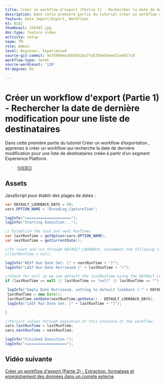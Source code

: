 ```yaml
---
title: Créer un workflow d'export (Partie 1) - Rechercher la date de dernière modification pour une liste de destinataires
description: Dans cette première partie du tutoriel Créer un workflow d’exportation , apprenez à créer un workflow qui recherche la date de dernière modification pour une liste de destinataires créée à partir d’un segment Experience Platform.
feature: Data Import/Export, Workflows
kt: 8162
thumbnail: 336387.jpg
doc-type: feature video
activity: setup
team: TM
role: Admin
level: Beginner, Experienced
source-git-commit: 9a75069ee3bb9352ba7fa5350eb54e421e9427c8
workflow-type: tm+mt
source-wordcount: '120'
ht-degree: 0%

---
```



# Créer un workflow d&#39;export (Partie 1) - Rechercher la date de dernière modification pour une liste de destinataires

Dans cette première partie du tutoriel Créer un workflow d’exportation , apprenez à créer un workflow qui recherche la date de dernière modification pour une liste de destinataires créée à partir d’un segment Experience Platform.

>[!VIDEO](https://video.tv.adobe.com/v/336387?quality=12)

## Assets

JavaScript pour établir des plages de dates :

```java
var DEFAULT_LOOKBACK_DAYS = 90;
vars.OPTION_NAME = "BroadLog_CaptureTime";

logInfo("=====================");
logInfo("Starting Execution...");

// Establish the last and next RunTimes
var lastRunTime = getOption(vars.OPTION_NAME);
var nextRunTime = getCurrentDate();

//To reset and run through DEFAULT_LOOKBACK, uncomment the following line.
//lastRunTime = null;

logInfo("NEXT Run Date Set: [" + nextRunTime + "]");
logInfo("LAST Run Date Retrieved (" + lastRunTime + ")");

//Check for null so we can default the lastRunTime using the DEFAULT_LOOKBACK 
if (lastRunTime == null || lastRunTime == "null" || lastRunTime == "") {

 logInfo("Empty Date Retrieved, setting to default lookback (-" + DEFAULT_LOOKBACK_DAYS + " days)");
 lastRunTime = new Date();
 lastRunTime.setDate(nextRunTime.getDate() - DEFAULT_LOOKBACK_DAYS);
 logInfo("LAST Run Date Set: [" + lastRunTime + "]");

} 

//Persist values through execution of this instance of the workflow.
vars.lastRunTime = lastRunTime;
vars.nextRunTime = nextRunTime;

logInfo("Finished Execution.");
logInfo("===================");
```

## Vidéo suivante

[Créer un workflow d&#39;export (Partie 2) - Extraction, formatage et enregistrement des données dans un compte externe](extract-format-save-data-to-external-account.md)
